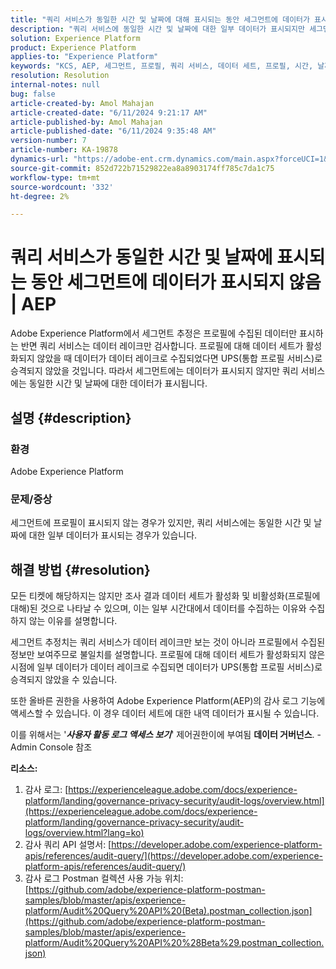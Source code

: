 ```yaml
---
title: "쿼리 서비스가 동일한 시간 및 날짜에 대해 표시되는 동안 세그먼트에 데이터가 표시되지 않음 | AEP"
description: "쿼리 서비스에 동일한 시간 및 날짜에 대한 일부 데이터가 표시되지만 세그먼트에 프로필이 표시되지 않는 Adobe Experience Platform 문제를 해결하는 방법에 대해 알아봅니다."
solution: Experience Platform
product: Experience Platform
applies-to: "Experience Platform"
keywords: "KCS, AEP, 세그먼트, 프로필, 쿼리 서비스, 데이터 세트, 프로필, 시간, 날짜, Experience Platform"
resolution: Resolution
internal-notes: null
bug: false
article-created-by: Amol Mahajan
article-created-date: "6/11/2024 9:21:17 AM"
article-published-by: Amol Mahajan
article-published-date: "6/11/2024 9:35:48 AM"
version-number: 7
article-number: KA-19878
dynamics-url: "https://adobe-ent.crm.dynamics.com/main.aspx?forceUCI=1&pagetype=entityrecord&etn=knowledgearticle&id=abc42bf4-d327-ef11-840b-000d3a34c086"
source-git-commit: 852d722b71529822ea8a8903174ff785c7da1c75
workflow-type: tm+mt
source-wordcount: '332'
ht-degree: 2%

---
```


# 쿼리 서비스가 동일한 시간 및 날짜에 표시되는 동안 세그먼트에 데이터가 표시되지 않음 | AEP


Adobe Experience Platform에서 세그먼트 추정은 프로필에 수집된 데이터만 표시하는 반면 쿼리 서비스는 데이터 레이크만 검사합니다. 프로필에 대해 데이터 세트가 활성화되지 않았을 때 데이터가 데이터 레이크로 수집되었다면 UPS(통합 프로필 서비스)로 승격되지 않았을 것입니다. 따라서 세그먼트에는 데이터가 표시되지 않지만 쿼리 서비스에는 동일한 시간 및 날짜에 대한 데이터가 표시됩니다.

## 설명 {#description}


### <b>환경</b>

Adobe Experience Platform



### <b>문제/증상</b>

세그먼트에 프로필이 표시되지 않는 경우가 있지만, 쿼리 서비스에는 동일한 시간 및 날짜에 대한 일부 데이터가 표시되는 경우가 있습니다.


## 해결 방법 {#resolution}


모든 티켓에 해당하지는 않지만 조사 결과 데이터 세트가 활성화 및 비활성화(프로필에 대해)된 것으로 나타날 수 있으며, 이는 일부 시간대에서 데이터를 수집하는 이유와 수집하지 않는 이유를 설명합니다.

세그먼트 추정치는 쿼리 서비스가 데이터 레이크만 보는 것이 아니라 프로필에서 수집된 정보만 보여주므로 불일치를 설명합니다. 프로필에 대해 데이터 세트가 활성화되지 않은 시점에 일부 데이터가 데이터 레이크로 수집되면 데이터가 UPS(통합 프로필 서비스)로 승격되지 않았을 수 있습니다.



또한 올바른 권한을 사용하여 Adobe Experience Platform(AEP)의 감사 로그 기능에 액세스할 수 있습니다. 이 경우 데이터 세트에 대한 내역 데이터가 표시될 수 있습니다.

이를 위해서는 &#39;<b>*사용자 활동 로그 액세스 보기</b>*&#39; 제어권한이에 부여됨 <b>데이터 거버넌스</b>. - Admin Console 참조



<b>리소스:</b>

1. 감사 로그: [https://experienceleague.adobe.com/docs/experience-platform/landing/governance-privacy-security/audit-logs/overview.html](https://experienceleague.adobe.com/docs/experience-platform/landing/governance-privacy-security/audit-logs/overview.html?lang=ko)
2. 감사 쿼리 API 설명서: [https://developer.adobe.com/experience-platform-apis/references/audit-query/](https://developer.adobe.com/experience-platform-apis/references/audit-query/)
3. 감사 로그 Postman 컬렉션 사용 가능 위치: [https://github.com/adobe/experience-platform-postman-samples/blob/master/apis/experience-platform/Audit%20Query%20API%20(Beta).postman_collection.json](https://github.com/adobe/experience-platform-postman-samples/blob/master/apis/experience-platform/Audit%20Query%20API%20%28Beta%29.postman_collection.json)

